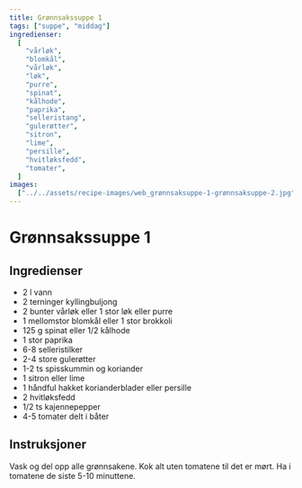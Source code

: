 ```yaml
---
title: Grønnsakssuppe 1
tags: ["suppe", "middag"]
ingredienser:
  [
    "vårløk",
    "blomkål",
    "vårløk",
    "løk",
    "purre",
    "spinat",
    "kålhode",
    "paprika",
    "selleristang",
    "gulerøtter",
    "sitron",
    "lime",
    "persille",
    "hvitløksfedd",
    "tomater",
  ]
images:
  ["../../assets/recipe-images/web_grønnsaksuppe-1-grønnsaksuppe-2.jpg"]
---
```


# Grønnsakssuppe 1

## Ingredienser

- 2 l vann
- 2 terninger kyllingbuljong
- 2 bunter vårløk eller 1 stor løk eller purre
- 1 mellomstor blomkål eller 1 stor brokkoli
- 125 g spinat eller 1/2 kålhode
- 1 stor paprika
- 6-8 selleristilker
- 2-4 store gulerøtter
- 1-2 ts spisskummin og koriander
- 1 sitron eller lime
- 1 håndful hakket korianderblader eller persille
- 2 hvitløksfedd
- 1/2 ts kajennepepper
- 4-5 tomater delt i båter

## Instruksjoner

Vask og del opp alle grønnsakene. Kok alt uten tomatene til det er mørt. Ha i tomatene de siste 5-10 minuttene.
